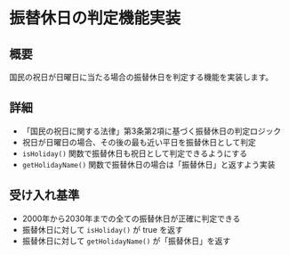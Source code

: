 # 振替休日の判定機能実装

## 概要
国民の祝日が日曜日に当たる場合の振替休日を判定する機能を実装します。

## 詳細
- 「国民の祝日に関する法律」第3条第2項に基づく振替休日の判定ロジック
- 祝日が日曜日の場合、その後の最も近い平日を振替休日として判定
- `isHoliday()` 関数で振替休日も祝日として判定できるようにする
- `getHolidayName()` 関数で振替休日の場合は「振替休日」と返すよう実装

## 受け入れ基準
- 2000年から2030年までの全ての振替休日が正確に判定できる
- 振替休日に対して `isHoliday()` が true を返す
- 振替休日に対して `getHolidayName()` が「振替休日」を返す
